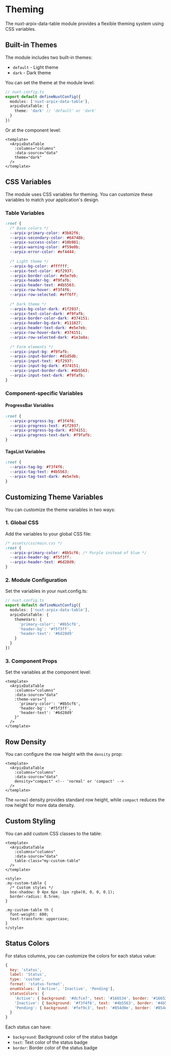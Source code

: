 # Theming

The nuxt-arpix-data-table module provides a flexible theming system using CSS variables.

## Built-in Themes

The module includes two built-in themes:
- `default` - Light theme
- `dark` - Dark theme

You can set the theme at the module level:

```ts
// nuxt.config.ts
export default defineNuxtConfig({
  modules: ['nuxt-arpix-data-table'],
  arpixDataTable: {
    theme: 'dark' // 'default' or 'dark'
  }
})
```

Or at the component level:

```vue
<template>
  <ArpixDataTable
    :columns="columns"
    :data-source="data"
    theme="dark"
  />
</template>
```

## CSS Variables

The module uses CSS variables for theming. You can customize these variables to match your application's design.

### Table Variables

```css
:root {
  /* Base colors */
  --arpix-primary-color: #3b82f6;
  --arpix-secondary-color: #64748b;
  --arpix-success-color: #10b981;
  --arpix-warning-color: #f59e0b;
  --arpix-error-color: #ef4444;
  
  /* Light theme */
  --arpix-bg-color: #ffffff;
  --arpix-text-color: #1f2937;
  --arpix-border-color: #e5e7eb;
  --arpix-header-bg: #f9fafb;
  --arpix-header-text: #4b5563;
  --arpix-row-hover: #f3f4f6;
  --arpix-row-selected: #eff6ff;
  
  /* Dark theme */
  --arpix-bg-color-dark: #1f2937;
  --arpix-text-color-dark: #f9fafb;
  --arpix-border-color-dark: #374151;
  --arpix-header-bg-dark: #111827;
  --arpix-header-text-dark: #e5e7eb;
  --arpix-row-hover-dark: #374151;
  --arpix-row-selected-dark: #1e3a8a;
  
  /* Form elements */
  --arpix-input-bg: #f9fafb;
  --arpix-input-border: #d1d5db;
  --arpix-input-text: #1f2937;
  --arpix-input-bg-dark: #374151;
  --arpix-input-border-dark: #4b5563;
  --arpix-input-text-dark: #f9fafb;
}
```

### Component-specific Variables

#### ProgressBar Variables

```css
:root {
  --arpix-progress-bg: #f3f4f6;
  --arpix-progress-text: #1f2937;
  --arpix-progress-bg-dark: #374151;
  --arpix-progress-text-dark: #f9fafb;
}
```

#### TagsList Variables

```css
:root {
  --arpix-tag-bg: #f3f4f6;
  --arpix-tag-text: #4b5563;
  --arpix-tag-text-dark: #e5e7eb;
}
```

## Customizing Theme Variables

You can customize the theme variables in two ways:

### 1. Global CSS

Add the variables to your global CSS file:

```css
/* assets/css/main.css */
:root {
  --arpix-primary-color: #8b5cf6; /* Purple instead of blue */
  --arpix-header-bg: #f5f3ff;
  --arpix-header-text: #6d28d9;
}
```

### 2. Module Configuration

Set the variables in your nuxt.config.ts:

```ts
// nuxt.config.ts
export default defineNuxtConfig({
  modules: ['nuxt-arpix-data-table'],
  arpixDataTable: {
    themeVars: {
      'primary-color': '#8b5cf6',
      'header-bg': '#f5f3ff',
      'header-text': '#6d28d9'
    }
  }
})
```

### 3. Component Props

Set the variables at the component level:

```vue
<template>
  <ArpixDataTable
    :columns="columns"
    :data-source="data"
    :theme-vars="{
      'primary-color': '#8b5cf6',
      'header-bg': '#f5f3ff',
      'header-text': '#6d28d9'
    }"
  />
</template>
```

## Row Density

You can configure the row height with the `density` prop:

```vue
<template>
  <ArpixDataTable
    :columns="columns"
    :data-source="data"
    density="compact" <!-- 'normal' or 'compact' -->
  />
</template>
```

The `normal` density provides standard row height, while `compact` reduces the row height for more data density.

## Custom Styling

You can add custom CSS classes to the table:

```vue
<template>
  <ArpixDataTable
    :columns="columns"
    :data-source="data"
    table-class="my-custom-table"
  />
</template>

<style>
.my-custom-table {
  /* Custom styles */
  box-shadow: 0 4px 6px -1px rgba(0, 0, 0, 0.1);
  border-radius: 0.5rem;
}

.my-custom-table th {
  font-weight: 600;
  text-transform: uppercase;
}
</style>
```

## Status Colors

For status columns, you can customize the colors for each status value:

```js
{
  key: 'status',
  label: 'Status',
  type: 'custom',
  format: 'status-format',
  enumValues: ['Active', 'Inactive', 'Pending'],
  statusColors: {
    'Active': { background: '#dcfce7', text: '#166534', border: '#166534' },
    'Inactive': { background: '#f3f4f6', text: '#4b5563', border: '#4b5563' },
    'Pending': { background: '#fef9c3', text: '#854d0e', border: '#854d0e' }
  }
}
```

Each status can have:
- `background`: Background color of the status badge
- `text`: Text color of the status badge
- `border`: Border color of the status badge
